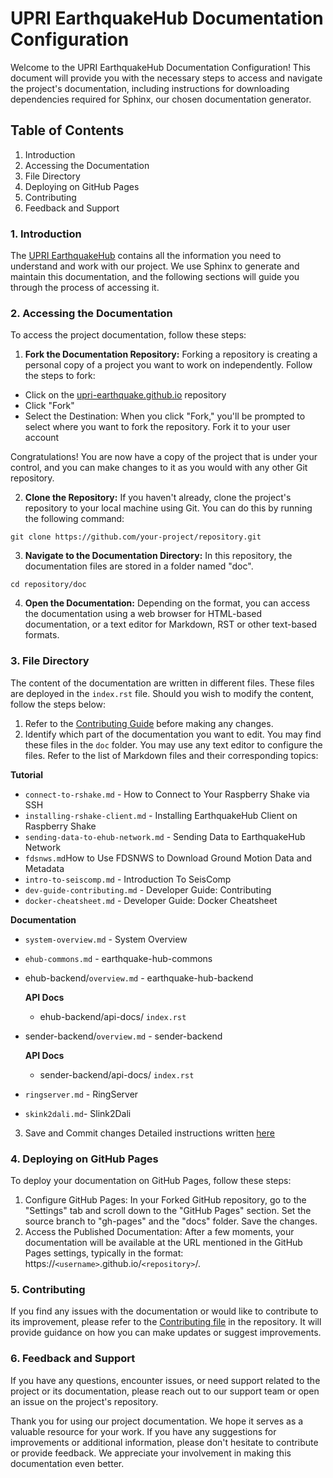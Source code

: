 UPRI EarthquakeHub Documentation Configuration
==================================

Welcome to the UPRI EarthquakeHub Documentation Configuration! This document will provide you with the necessary steps to access and navigate the project's documentation, including instructions for downloading dependencies required for Sphinx, our chosen documentation generator.


## Table of Contents

1. Introduction
2. Accessing the Documentation
3. File Directory
4. Deploying on GitHub Pages
5. Contributing
6. Feedback and Support


### 1. Introduction

The [UPRI EarthquakeHub](https://upri-earthquake.github.io/) contains all the information you need to understand and work with our project. We use Sphinx to generate and maintain this documentation, and the following sections will guide you through the process of accessing it.

### 2. Accessing the Documentation
To access the project documentation, follow these steps:

1. **Fork the Documentation Repository:** Forking a repository is creating a personal copy of a project you want to work on independently. Follow the steps to fork:

- Click on the [upri-earthquake.github.io](https://github.com/UPRI-earthquake/upri-earthquake.github.io) repository
- Click "Fork"
- Select the Destination: When you click "Fork," you'll be prompted to select where you want to fork the repository. Fork it to your user account

Congratulations! You are now have a copy of the project that is under your control, and you can make changes to it as you would with any other Git repository.


2. **Clone the Repository:** If you haven't already, clone the project's repository to your local machine using Git. You can do this by running the following command:

```
git clone https://github.com/your-project/repository.git
```

3. **Navigate to the Documentation Directory:** In this repository, the documentation files are stored in a folder named "doc".

```
cd repository/doc
````

4. **Open the Documentation:** Depending on the format, you can access the documentation using a web browser for HTML-based documentation, or a text editor for Markdown, RST or other text-based formats.

### 3. File Directory
The content of the documentation are written in different files. These files are deployed in the ```index.rst``` file. Should you wish to modify the content, follow the steps below:
1. Refer to the [Contributing Guide]() before making any changes.
2.  Identify which part of the documentation you want to edit. You may find these files in the ```doc``` folder. You may use any text editor to configure the files. Refer to the list of Markdown files and their corresponding topics:

**Tutorial**

- ```connect-to-rshake.md``` - How to Connect to Your Raspberry Shake via SSH
- ```installing-rshake-client.md``` - Installing EarthquakeHub Client on Raspberry Shake
- ```sending-data-to-ehub-network.md``` - Sending Data to EarthquakeHub Network
- ```fdsnws.md```How to Use FDSNWS to Download Ground Motion Data and Metadata
- ```intro-to-seiscomp.md``` - Introduction To SeisComp
- ```dev-guide-contributing.md``` - Developer Guide: Contributing
- ```docker-cheatsheet.md``` - Developer Guide: Docker Cheatsheet

**Documentation**

- ```system-overview.md``` - System Overview
- ```ehub-commons.md``` - earthquake-hub-commons
- ehub-backend/```overview.md``` -  earthquake-hub-backend

    **API Docs**
    - ehub-backend/api-docs/ ```index.rst```
- sender-backend/```overview.md``` - sender-backend


    **API Docs**
    - sender-backend/api-docs/ ```index.rst```
- ```ringserver.md``` - RingServer
- ```skink2dali.md```- Slink2Dali

3. Save and Commit changes
Detailed instructions written [here](https://alyssapatricia.github.io/ui/dev-guide-contributing.html)


### 4. Deploying on GitHub Pages
To deploy your documentation on GitHub Pages, follow these steps:

1. Configure GitHub Pages: In your Forked GitHub repository, go to the "Settings" tab and scroll down to the "GitHub Pages" section. Set the source branch to "gh-pages" and the "docs" folder. Save the changes.
2. Access the Published Documentation: After a few moments, your documentation will be available at the URL mentioned in the GitHub Pages settings, typically in the format: https://```<username>```.github.io/```<repository>```/.


### 5. Contributing
If you find any issues with the documentation or would like to contribute to its improvement, please refer to the [Contributing file](https://alyssapatricia.github.io/ui/dev-guide-contributing.html) in the repository.
It will provide guidance on how you can make updates or suggest improvements.


### 6. Feedback and Support
If you have any questions, encounter issues, or need support related to the project or its documentation, please reach out to our support team or open an issue on the project's repository.

Thank you for using our project documentation. We hope it serves as a valuable resource for your work. If you have any suggestions for improvements or additional information, please don't hesitate to contribute or provide feedback. We appreciate your involvement in making this documentation even better.

